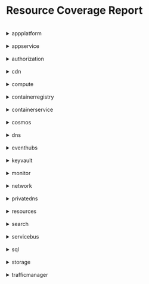 # Resource Coverage Report


<br/>
<details>
<summary> appplatform </summary>

* <span style="color:red"><b>Fluent Required!!!</b></span>
    * <b>OperationsClient,<br/>RuntimeVersionsClient</b>
* BindingsClient
    * createOrUpdateAsync(java.lang.String resourceGroupName, java.lang.String serviceName, java.lang.String appName, java.lang.String bindingName)
    * updateAsync(java.lang.String resourceGroupName, java.lang.String serviceName, java.lang.String appName, java.lang.String bindingName)

* CertificatesClient
    * createOrUpdateAsync(java.lang.String resourceGroupName, java.lang.String serviceName, java.lang.String certificateName)

* ConfigServersClient
    * updatePatchAsync(java.lang.String resourceGroupName, java.lang.String serviceName)
    * updatePutAsync(java.lang.String resourceGroupName, java.lang.String serviceName)

* CustomDomainsClient
    * createOrUpdateAsync(java.lang.String resourceGroupName, java.lang.String serviceName, java.lang.String appName, java.lang.String domainName)
    * updateAsync(java.lang.String resourceGroupName, java.lang.String serviceName, java.lang.String appName, java.lang.String domainName)

* DeploymentsClient
    * listForClusterAsync(java.lang.String resourceGroupName, java.lang.String serviceName)

* MonitoringSettingsClient
    * updatePatchAsync(java.lang.String resourceGroupName, java.lang.String serviceName)
    * updatePutAsync(java.lang.String resourceGroupName, java.lang.String serviceName)

</details>

<br/>
<details>
<summary> appservice </summary>

* <span style="color:red"><b>Fluent Required!!!</b></span>
    * <b>AppServiceEnvironmentsClient,<br/>CertificateRegistrationProvidersClient,<br/>DeletedWebAppsClient,<br/>DiagnosticsClient,<br/>DomainRegistrationProvidersClient,<br/>ProvidersClient,<br/>RecommendationsClient,<br/>ResourceHealthMetadatasClient,<br/>StaticSitesClient</b>
* AppServiceCertificateOrdersClient
    * resendRequestEmailsAsync(java.lang.String resourceGroupName, java.lang.String certificateOrderName)

* AppServicePlansClient
    * listUsagesAsync(java.lang.String resourceGroupName, java.lang.String name)
    * listWebAppsAsync(java.lang.String resourceGroupName, java.lang.String name)
    * restartWebAppsAsync(java.lang.String resourceGroupName, java.lang.String name)

* DomainsClient
    * checkAvailabilityAsync()

* ResourceProvidersClient
    * checkNameAvailabilityAsync(java.lang.String name, com.azure.resourcemanager.appservice.models.CheckNameResourceTypes type)
    * listAsync()
    * listGeoRegionsAsync()
    * listSiteIdentifiersAssignedToHostnameAsync()

* WebAppsClient
    * analyzeCustomHostnameAsync(java.lang.String resourceGroupName, java.lang.String name)
    * analyzeCustomHostnameSlotAsync(java.lang.String resourceGroupName, java.lang.String name, java.lang.String slot)
    * listPerfMonCountersAsync(java.lang.String resourceGroupName, java.lang.String name)
    * listPerfMonCountersSlotAsync(java.lang.String resourceGroupName, java.lang.String name, java.lang.String slot)
    * listUsagesAsync(java.lang.String resourceGroupName, java.lang.String name)
    * listUsagesSlotAsync(java.lang.String resourceGroupName, java.lang.String name, java.lang.String slot)
    * startNetworkTraceAsync(java.lang.String resourceGroupName, java.lang.String name)
    * startNetworkTraceSlotAsync(java.lang.String resourceGroupName, java.lang.String name, java.lang.String slot)
    * startWebSiteNetworkTraceAsync(java.lang.String resourceGroupName, java.lang.String name)
    * startWebSiteNetworkTraceOperationAsync(java.lang.String resourceGroupName, java.lang.String name)
    * startWebSiteNetworkTraceOperationSlotAsync(java.lang.String resourceGroupName, java.lang.String name, java.lang.String slot)
    * startWebSiteNetworkTraceSlotAsync(java.lang.String resourceGroupName, java.lang.String name, java.lang.String slot)

</details>

<br/>
<details>
<summary> authorization </summary>

* <span style="color:red"><b>Fluent Required!!!</b></span>
    * <b>ClassicAdministratorsClient,<br/>ContactsClient,<br/>ContactsOrgContactsClient,<br/>ContractsClient,<br/>ContractsContractsClient,<br/>DevicesClient,<br/>DevicesDevicesClient,<br/>DirectoriesClient,<br/>DirectoryAdministrativeUnitsClient,<br/>DirectoryDirectoriesClient,<br/>DirectoryRoleTemplatesClient,<br/>DirectoryRoleTemplatesDirectoryRoleTemplatesClient,<br/>DirectoryRolesClient,<br/>DirectoryRolesDirectoryRolesClient,<br/>DomainsClient,<br/>GlobalAdministratorsClient,<br/>GroupLifecyclePoliciesClient,<br/>GroupLifecyclePoliciesGroupLifecyclePoliciesClient,<br/>OrganizationOrganizationsClient,<br/>OrganizationsClient,<br/>PermissionsClient,<br/>ProviderOperationsMetadatasClient,<br/>SubscribedSkusSubscribedSkusClient,<br/>UsersClient,<br/>UsersOutlooksClient,<br/>UsersSettingsClient,<br/>UsersTodoListsClient,<br/>UsersTodoListsTasksClient,<br/>UsersTodosClient</b>
* ApplicationsClient
    * deleteExtensionPropertiesAsync(java.lang.String applicationId, java.lang.String extensionPropertyId)
    * deleteRefCreatedOnBehalfOfAsync(java.lang.String applicationId)
    * getCreatedOnBehalfOfAsync(java.lang.String applicationId)
    * getExtensionPropertiesAsync(java.lang.String applicationId, java.lang.String extensionPropertyId)
    * listExtensionPropertiesAsync(java.lang.String applicationId)
    * listHomeRealmDiscoveryPoliciesAsync(java.lang.String applicationId)
    * listOwnersAsync(java.lang.String applicationId)
    * listRefHomeRealmDiscoveryPoliciesAsync(java.lang.String applicationId)
    * listRefOwnersAsync(java.lang.String applicationId)
    * listRefTokenIssuancePoliciesAsync(java.lang.String applicationId)
    * listRefTokenLifetimePoliciesAsync(java.lang.String applicationId)
    * listTokenIssuancePoliciesAsync(java.lang.String applicationId)
    * listTokenLifetimePoliciesAsync(java.lang.String applicationId)

* DomainsDomainsClient
    * deleteDomainAsync(java.lang.String domainId)
    * getDomainAsync(java.lang.String domainId)

* GroupsClient
    * deleteAcceptedSendersAsync(java.lang.String groupId, java.lang.String directoryObjectId)
    * deleteAppRoleAssignmentsAsync(java.lang.String groupId, java.lang.String appRoleAssignmentId)
    * deleteExtensionsAsync(java.lang.String groupId, java.lang.String extensionId)
    * deletePermissionGrantsAsync(java.lang.String groupId, java.lang.String resourceSpecificPermissionGrantId)
    * deletePhotoAsync(java.lang.String groupId)
    * deletePhotosAsync(java.lang.String groupId, java.lang.String profilePhotoId)
    * deleteRefCreatedOnBehalfOfAsync(java.lang.String groupId)
    * deleteRejectedSendersAsync(java.lang.String groupId, java.lang.String directoryObjectId)
    * getAcceptedSendersAsync(java.lang.String groupId, java.lang.String directoryObjectId)
    * getAppRoleAssignmentsAsync(java.lang.String groupId, java.lang.String appRoleAssignmentId)
    * getCreatedOnBehalfOfAsync(java.lang.String groupId)
    * getExtensionsAsync(java.lang.String groupId, java.lang.String extensionId)
    * getPermissionGrantsAsync(java.lang.String groupId, java.lang.String resourceSpecificPermissionGrantId)
    * getPhotoAsync(java.lang.String groupId)
    * getPhotosAsync(java.lang.String groupId, java.lang.String profilePhotoId)
    * getRejectedSendersAsync(java.lang.String groupId, java.lang.String directoryObjectId)
    * listAcceptedSendersAsync(java.lang.String groupId)
    * listAppRoleAssignmentsAsync(java.lang.String groupId)
    * listExtensionsAsync(java.lang.String groupId)
    * listMemberOfAsync(java.lang.String groupId)
    * listMembersWithLicenseErrorsAsync(java.lang.String groupId)
    * listOwnersAsync(java.lang.String groupId)
    * listPermissionGrantsAsync(java.lang.String groupId)
    * listPhotosAsync(java.lang.String groupId)
    * listRefMemberOfAsync(java.lang.String groupId)
    * listRefMembersAsync(java.lang.String groupId)
    * listRefMembersWithLicenseErrorsAsync(java.lang.String groupId)
    * listRefOwnersAsync(java.lang.String groupId)
    * listRefTransitiveMemberOfAsync(java.lang.String groupId)
    * listRefTransitiveMembersAsync(java.lang.String groupId)
    * listRejectedSendersAsync(java.lang.String groupId)
    * listTransitiveMemberOfAsync(java.lang.String groupId)
    * listTransitiveMembersAsync(java.lang.String groupId)

* RoleAssignmentsClient
    * listForResourceAsync(java.lang.String resourceGroupName, java.lang.String resourceProviderNamespace, java.lang.String parentResourcePath, java.lang.String resourceType, java.lang.String resourceName)
    * listForScopeAsync(java.lang.String scope)

* RoleDefinitionsClient
    * listAsync(java.lang.String scope)

* ServicePrincipalsClient
    * deleteAppRoleAssignedToAsync(java.lang.String servicePrincipalId, java.lang.String appRoleAssignmentId)
    * deleteAppRoleAssignmentsAsync(java.lang.String servicePrincipalId, java.lang.String appRoleAssignmentId)
    * deleteDelegatedPermissionClassificationsAsync(java.lang.String servicePrincipalId, java.lang.String delegatedPermissionClassificationId)
    * deleteEndpointsAsync(java.lang.String servicePrincipalId, java.lang.String endpointId)
    * getAppRoleAssignedToAsync(java.lang.String servicePrincipalId, java.lang.String appRoleAssignmentId)
    * getAppRoleAssignmentsAsync(java.lang.String servicePrincipalId, java.lang.String appRoleAssignmentId)
    * getDelegatedPermissionClassificationsAsync(java.lang.String servicePrincipalId, java.lang.String delegatedPermissionClassificationId)
    * getEndpointsAsync(java.lang.String servicePrincipalId, java.lang.String endpointId)
    * listAppRoleAssignedToAsync(java.lang.String servicePrincipalId)
    * listAppRoleAssignmentsAsync(java.lang.String servicePrincipalId)
    * listClaimsMappingPoliciesAsync(java.lang.String servicePrincipalId)
    * listCreatedObjectsAsync(java.lang.String servicePrincipalId)
    * listDelegatedPermissionClassificationsAsync(java.lang.String servicePrincipalId)
    * listEndpointsAsync(java.lang.String servicePrincipalId)
    * listHomeRealmDiscoveryPoliciesAsync(java.lang.String servicePrincipalId)
    * listMemberOfAsync(java.lang.String servicePrincipalId)
    * listOauth2PermissionGrantsAsync(java.lang.String servicePrincipalId)
    * listOwnedObjectsAsync(java.lang.String servicePrincipalId)
    * listOwnersAsync(java.lang.String servicePrincipalId)
    * listRefClaimsMappingPoliciesAsync(java.lang.String servicePrincipalId)
    * listRefCreatedObjectsAsync(java.lang.String servicePrincipalId)
    * listRefHomeRealmDiscoveryPoliciesAsync(java.lang.String servicePrincipalId)
    * listRefMemberOfAsync(java.lang.String servicePrincipalId)
    * listRefOauth2PermissionGrantsAsync(java.lang.String servicePrincipalId)
    * listRefOwnedObjectsAsync(java.lang.String servicePrincipalId)
    * listRefOwnersAsync(java.lang.String servicePrincipalId)
    * listRefTokenIssuancePoliciesAsync(java.lang.String servicePrincipalId)
    * listRefTokenLifetimePoliciesAsync(java.lang.String servicePrincipalId)
    * listRefTransitiveMemberOfAsync(java.lang.String servicePrincipalId)
    * listTokenIssuancePoliciesAsync(java.lang.String servicePrincipalId)
    * listTokenLifetimePoliciesAsync(java.lang.String servicePrincipalId)
    * listTransitiveMemberOfAsync(java.lang.String servicePrincipalId)

</details>

<br/>
<details>
<summary> cdn </summary>

* <span style="color:red"><b>Fluent Required!!!</b></span>
    * <b>ManagedRuleSetsClient,<br/>OriginGroupsClient,<br/>PoliciesClient</b>
* CustomDomainsClient
    * createAsync(java.lang.String resourceGroupName, java.lang.String profileName, java.lang.String endpointName, java.lang.String customDomainName)
    * enableCustomHttpsAsync(java.lang.String resourceGroupName, java.lang.String profileName, java.lang.String endpointName, java.lang.String customDomainName)

* ProfilesClient
    * updateAsync(java.lang.String resourceGroupName, java.lang.String profileName)

</details>

<br/>
<details>
<summary> compute </summary>

* <span style="color:red"><b>Fluent Required!!!</b></span>
    * <b>ContainerServicesClient,<br/>DedicatedHostGroupsClient,<br/>DedicatedHostsClient,<br/>DiskAccessesClient,<br/>DiskEncryptionSetsClient,<br/>GalleryApplicationVersionsClient,<br/>GalleryApplicationsClient,<br/>LogAnalyticsClient,<br/>OperationsClient,<br/>SshPublicKeysClient,<br/>VirtualMachineRunCommandsClient,<br/>VirtualMachineScaleSetExtensionsClient,<br/>VirtualMachineScaleSetRollingUpgradesClient,<br/>VirtualMachineScaleSetVMExtensionsClient,<br/>VirtualMachineScaleSetVMRunCommandsClient</b>
* ProximityPlacementGroupsClient
    * updateAsync(java.lang.String resourceGroupName, java.lang.String proximityPlacementGroupName)

* VirtualMachineExtensionImagesClient
    * listVersionsAsync(java.lang.String location, java.lang.String publisherName, java.lang.String type)

* VirtualMachineExtensionsClient
    * listAsync(java.lang.String resourceGroupName, java.lang.String vmName)

* VirtualMachineImagesClient
    * listAsync(java.lang.String location, java.lang.String publisherName, java.lang.String offer, java.lang.String skus)

* VirtualMachineScaleSetVMsClient
    * powerOffAsync(java.lang.String resourceGroupName, java.lang.String vmScaleSetName, java.lang.String instanceId)
    * reimageAsync(java.lang.String resourceGroupName, java.lang.String vmScaleSetName, java.lang.String instanceId)
    * retrieveBootDiagnosticsDataAsync(java.lang.String resourceGroupName, java.lang.String vmScaleSetName, java.lang.String instanceId)

* VirtualMachineScaleSetsClient
    * convertToSinglePlacementGroupAsync(java.lang.String resourceGroupName, java.lang.String vmScaleSetName)
    * deallocateAsync(java.lang.String resourceGroupName, java.lang.String vmScaleSetName)
    * performMaintenanceAsync(java.lang.String resourceGroupName, java.lang.String vmScaleSetName)
    * powerOffAsync(java.lang.String resourceGroupName, java.lang.String vmScaleSetName)
    * redeployAsync(java.lang.String resourceGroupName, java.lang.String vmScaleSetName)
    * reimageAllAsync(java.lang.String resourceGroupName, java.lang.String vmScaleSetName)
    * reimageAsync(java.lang.String resourceGroupName, java.lang.String vmScaleSetName)
    * restartAsync(java.lang.String resourceGroupName, java.lang.String vmScaleSetName)
    * startAsync(java.lang.String resourceGroupName, java.lang.String vmScaleSetName)

* VirtualMachinesClient
    * powerOffAsync(java.lang.String resourceGroupName, java.lang.String vmName)
    * reimageAsync(java.lang.String resourceGroupName, java.lang.String vmName)
    * retrieveBootDiagnosticsDataAsync(java.lang.String resourceGroupName, java.lang.String vmName)

</details>

<br/>
<details>
<summary> containerregistry </summary>

* <span style="color:red"><b>Fluent Required!!!</b></span>
    * <b>OperationsClient,<br/>ReplicationsClient</b>
* RunsClient
    * updateAsync(java.lang.String resourceGroupName, java.lang.String registryName, java.lang.String runId)

</details>

<br/>
<details>
<summary> containerservice </summary>

* <span style="color:red"><b>Fluent Required!!!</b></span>
    * <b>OpenShiftManagedClustersClient,<br/>OperationsClient,<br/>PrivateEndpointConnectionsClient,<br/>PrivateLinkResourcesClient,<br/>ResolvePrivateLinkServiceIdsClient</b>
* ManagedClustersClient
    * updateTagsAsync(java.lang.String resourceGroupName, java.lang.String resourceName)

</details>

<br/>
<details>
<summary> cosmos </summary>

* <span style="color:red"><b>Fluent Required!!!</b></span>
    * <b>CassandraResourcesClient,<br/>CollectionPartitionRegionsClient,<br/>CollectionPartitionsClient,<br/>CollectionRegionsClient,<br/>CollectionsClient,<br/>DatabaseAccountRegionsClient,<br/>DatabasesClient,<br/>GremlinResourcesClient,<br/>MongoDBResourcesClient,<br/>NotebookWorkspacesClient,<br/>OperationsClient,<br/>PartitionKeyRangeIdRegionsClient,<br/>PartitionKeyRangeIdsClient,<br/>PercentileSourceTargetsClient,<br/>PercentileTargetsClient,<br/>PercentilesClient,<br/>TableResourcesClient</b>
* DatabaseAccountsClient
    * listUsagesAsync(java.lang.String resourceGroupName, java.lang.String accountName)

</details>

<br/>
<details>
<summary> dns </summary>

* RecordSetsClient
    * createOrUpdateAsync(java.lang.String resourceGroupName, java.lang.String zoneName, java.lang.String relativeRecordSetName, com.azure.resourcemanager.dns.models.RecordType recordType, com.azure.resourcemanager.dns.fluent.models.RecordSetInner parameters)
    * deleteAsync(java.lang.String resourceGroupName, java.lang.String zoneName, java.lang.String relativeRecordSetName, com.azure.resourcemanager.dns.models.RecordType recordType)
    * listAllByDnsZoneAsync(java.lang.String resourceGroupName, java.lang.String zoneName)
    * listByDnsZoneAsync(java.lang.String resourceGroupName, java.lang.String zoneName)
    * updateAsync(java.lang.String resourceGroupName, java.lang.String zoneName, java.lang.String relativeRecordSetName, com.azure.resourcemanager.dns.models.RecordType recordType, com.azure.resourcemanager.dns.fluent.models.RecordSetInner parameters)

* ZonesClient
    * createOrUpdateAsync(java.lang.String resourceGroupName, java.lang.String zoneName, com.azure.resourcemanager.dns.fluent.models.ZoneInner parameters)
    * updateAsync(java.lang.String resourceGroupName, java.lang.String zoneName)

</details>

<br/>
<details>
<summary> eventhubs </summary>

* <span style="color:red"><b>Fluent Required!!!</b></span>
    * <b>OperationsClient,<br/>RegionsClient</b>
* ConsumerGroupsClient
    * createOrUpdateAsync(java.lang.String resourceGroupName, java.lang.String namespaceName, java.lang.String eventHubName, java.lang.String consumerGroupName)

* EventHubsClient
    * createOrUpdateAuthorizationRuleAsync(java.lang.String resourceGroupName, java.lang.String namespaceName, java.lang.String eventHubName, java.lang.String authorizationRuleName)

* NamespacesClient
    * createOrUpdateAuthorizationRuleAsync(java.lang.String resourceGroupName, java.lang.String namespaceName, java.lang.String authorizationRuleName)

</details>

<br/>
<details>
<summary> keyvault </summary>

* <span style="color:red"><b>Fluent Required!!!</b></span>
    * <b>OperationsClient,<br/>PrivateEndpointConnectionsClient,<br/>PrivateLinkResourcesClient</b>
* VaultsClient
    * listAsync()
    * listByResourceGroupAsync(java.lang.String resourceGroupName)
    * listBySubscriptionAsync()

</details>

<br/>
<details>
<summary> monitor </summary>

* <span style="color:red"><b>Fluent Required!!!</b></span>
    * <b>AlertRuleIncidentsClient,<br/>AlertRulesClient,<br/>BaselinesClient,<br/>LogProfilesClient,<br/>MetricAlertsStatusClient,<br/>MetricBaselinesClient,<br/>MetricNamespacesClient,<br/>OperationsClient,<br/>ScheduledQueryRulesClient,<br/>VMInsightsClient</b>
* ActivityLogsClient
    * listAsync(java.lang.String filter)

* MetricsClient
    * listAsync(java.lang.String resourceUri)

* TenantActivityLogsClient
    * listAsync()

</details>

<br/>
<details>
<summary> network </summary>

* <span style="color:red"><b>Fluent Required!!!</b></span>
    * <b>ApplicationGatewayPrivateEndpointConnectionsClient,<br/>ApplicationGatewayPrivateLinkResourcesClient,<br/>AvailableDelegationsClient,<br/>AvailableEndpointServicesClient,<br/>AvailablePrivateEndpointTypesClient,<br/>AvailableResourceGroupDelegationsClient,<br/>AvailableServiceAliasesClient,<br/>AzureFirewallFqdnTagsClient,<br/>AzureFirewallsClient,<br/>BastionHostsClient,<br/>BgpServiceCommunitiesClient,<br/>CustomIpPrefixesClient,<br/>DdosCustomPoliciesClient,<br/>DefaultSecurityRulesClient,<br/>DscpConfigurationsClient,<br/>ExpressRouteCircuitAuthorizationsClient,<br/>ExpressRouteCircuitConnectionsClient,<br/>ExpressRouteConnectionsClient,<br/>ExpressRouteGatewaysClient,<br/>ExpressRouteLinksClient,<br/>ExpressRoutePortsClient,<br/>ExpressRoutePortsLocationsClient,<br/>ExpressRouteServiceProvidersClient,<br/>FirewallPoliciesClient,<br/>FirewallPolicyRuleCollectionGroupsClient,<br/>FlowLogsClient,<br/>HubRouteTablesClient,<br/>HubVirtualNetworkConnectionsClient,<br/>InboundNatRulesClient,<br/>InboundSecurityRuleOperationsClient,<br/>IpAllocationsClient,<br/>IpGroupsClient,<br/>LoadBalancerBackendAddressPoolsClient,<br/>LoadBalancerFrontendIpConfigurationsClient,<br/>LoadBalancerLoadBalancingRulesClient,<br/>LoadBalancerNetworkInterfacesClient,<br/>LoadBalancerOutboundRulesClient,<br/>LoadBalancerProbesClient,<br/>NatGatewaysClient,<br/>NetworkInterfaceIpConfigurationsClient,<br/>NetworkInterfaceLoadBalancersClient,<br/>NetworkInterfaceTapConfigurationsClient,<br/>NetworkVirtualAppliancesClient,<br/>OperationsClient,<br/>P2SVpnGatewaysClient,<br/>PeerExpressRouteCircuitConnectionsClient,<br/>PrivateDnsZoneGroupsClient,<br/>PrivateLinkServicesClient,<br/>ResourceNavigationLinksClient,<br/>RouteFilterRulesClient,<br/>RoutesClient,<br/>SecurityPartnerProvidersClient,<br/>SecurityRulesClient,<br/>ServiceAssociationLinksClient,<br/>ServiceEndpointPoliciesClient,<br/>ServiceEndpointPolicyDefinitionsClient,<br/>ServiceTagsClient,<br/>SubnetsClient,<br/>VirtualApplianceSitesClient,<br/>VirtualApplianceSkusClient,<br/>VirtualHubBgpConnectionsClient,<br/>VirtualHubIpConfigurationsClient,<br/>VirtualHubRouteTableV2SClient,<br/>VirtualHubsClient,<br/>VirtualNetworkTapsClient,<br/>VirtualRouterPeeringsClient,<br/>VirtualRoutersClient,<br/>VirtualWansClient,<br/>VpnConnectionsClient,<br/>VpnGatewaysClient,<br/>VpnLinkConnectionsClient,<br/>VpnServerConfigurationsAssociatedWithVirtualWansClient,<br/>VpnServerConfigurationsClient,<br/>VpnSiteLinkConnectionsClient,<br/>VpnSiteLinksClient,<br/>VpnSitesClient,<br/>VpnSitesConfigurationsClient,<br/>WebApplicationFirewallPoliciesClient,<br/>WebCategoriesClient</b>
* ApplicationGatewaysClient
    * backendHealthAsync(java.lang.String resourceGroupName, java.lang.String applicationGatewayName)
    * backendHealthOnDemandAsync(java.lang.String resourceGroupName, java.lang.String applicationGatewayName, com.azure.resourcemanager.network.models.ApplicationGatewayOnDemandProbe probeRequest)
    * updateTagsAsync(java.lang.String resourceGroupName, java.lang.String applicationGatewayName)

* ApplicationSecurityGroupsClient
    * updateTagsAsync(java.lang.String resourceGroupName, java.lang.String applicationSecurityGroupName)

* ConnectionMonitorsClient
    * updateTagsAsync(java.lang.String resourceGroupName, java.lang.String networkWatcherName, java.lang.String connectionMonitorName)

* DdosProtectionPlansClient
    * updateTagsAsync(java.lang.String resourceGroupName, java.lang.String ddosProtectionPlanName)

* ExpressRouteCircuitsClient
    * updateTagsAsync(java.lang.String resourceGroupName, java.lang.String circuitName)

* ExpressRouteCrossConnectionsClient
    * updateTagsAsync(java.lang.String resourceGroupName, java.lang.String crossConnectionName)

* LoadBalancersClient
    * updateTagsAsync(java.lang.String resourceGroupName, java.lang.String loadBalancerName)

* LocalNetworkGatewaysClient
    * updateTagsAsync(java.lang.String resourceGroupName, java.lang.String localNetworkGatewayName)

* NetworkInterfacesClient
    * getCloudServiceNetworkInterfaceAsync(java.lang.String resourceGroupName, java.lang.String cloudServiceName, java.lang.String roleInstanceName, java.lang.String networkInterfaceName)
    * getVirtualMachineScaleSetIpConfigurationAsync(java.lang.String resourceGroupName, java.lang.String virtualMachineScaleSetName, java.lang.String virtualmachineIndex, java.lang.String networkInterfaceName, java.lang.String ipConfigurationName)
    * listVirtualMachineScaleSetIpConfigurationsAsync(java.lang.String resourceGroupName, java.lang.String virtualMachineScaleSetName, java.lang.String virtualmachineIndex, java.lang.String networkInterfaceName)
    * updateTagsAsync(java.lang.String resourceGroupName, java.lang.String networkInterfaceName)

* NetworkManagementClient
    * deleteBastionShareableLinkAsync(java.lang.String resourceGroupName, java.lang.String bastionHostname)
    * disconnectActiveSessionsAsync(java.lang.String resourceGroupName, java.lang.String bastionHostname)
    * getBastionShareableLinkAsync(java.lang.String resourceGroupName, java.lang.String bastionHostname)
    * putBastionShareableLinkAsync(java.lang.String resourceGroupName, java.lang.String bastionHostname)

* NetworkProfilesClient
    * updateTagsAsync(java.lang.String resourceGroupName, java.lang.String networkProfileName)

* NetworkSecurityGroupsClient
    * updateTagsAsync(java.lang.String resourceGroupName, java.lang.String networkSecurityGroupName)

* NetworkWatchersClient
    * updateTagsAsync(java.lang.String resourceGroupName, java.lang.String networkWatcherName)

* PublicIpAddressesClient
    * getCloudServicePublicIpAddressAsync(java.lang.String resourceGroupName, java.lang.String cloudServiceName, java.lang.String roleInstanceName, java.lang.String networkInterfaceName, java.lang.String ipConfigurationName, java.lang.String publicIpAddressName)
    * getVirtualMachineScaleSetPublicIpAddressAsync(java.lang.String resourceGroupName, java.lang.String virtualMachineScaleSetName, java.lang.String virtualmachineIndex, java.lang.String networkInterfaceName, java.lang.String ipConfigurationName, java.lang.String publicIpAddressName)
    * updateTagsAsync(java.lang.String resourceGroupName, java.lang.String publicIpAddressName)

* PublicIpPrefixesClient
    * updateTagsAsync(java.lang.String resourceGroupName, java.lang.String publicIpPrefixName)

* RouteFiltersClient
    * updateTagsAsync(java.lang.String resourceGroupName, java.lang.String routeFilterName)

* RouteTablesClient
    * updateTagsAsync(java.lang.String resourceGroupName, java.lang.String routeTableName)

* VirtualNetworkGatewayConnectionsClient
    * startPacketCaptureAsync(java.lang.String resourceGroupName, java.lang.String virtualNetworkGatewayConnectionName)
    * stopPacketCaptureAsync(java.lang.String resourceGroupName, java.lang.String virtualNetworkGatewayConnectionName)
    * updateTagsAsync(java.lang.String resourceGroupName, java.lang.String virtualNetworkGatewayConnectionName)

* VirtualNetworkGatewaysClient
    * disconnectVirtualNetworkGatewayVpnConnectionsAsync(java.lang.String resourceGroupName, java.lang.String virtualNetworkGatewayName)
    * getBgpPeerStatusAsync(java.lang.String resourceGroupName, java.lang.String virtualNetworkGatewayName)
    * startPacketCaptureAsync(java.lang.String resourceGroupName, java.lang.String virtualNetworkGatewayName)
    * stopPacketCaptureAsync(java.lang.String resourceGroupName, java.lang.String virtualNetworkGatewayName)
    * updateTagsAsync(java.lang.String resourceGroupName, java.lang.String virtualNetworkGatewayName)

* VirtualNetworksClient
    * updateTagsAsync(java.lang.String resourceGroupName, java.lang.String virtualNetworkName)

</details>

<br/>
<details>
<summary> privatedns </summary>

* PrivateZonesClient
    * createOrUpdateAsync(java.lang.String resourceGroupName, java.lang.String privateZoneName, com.azure.resourcemanager.privatedns.fluent.models.PrivateZoneInner parameters)
    * updateAsync(java.lang.String resourceGroupName, java.lang.String privateZoneName, com.azure.resourcemanager.privatedns.fluent.models.PrivateZoneInner parameters)

* RecordSetsClient
    * createOrUpdateAsync(java.lang.String resourceGroupName, java.lang.String privateZoneName, com.azure.resourcemanager.privatedns.models.RecordType recordType, java.lang.String relativeRecordSetName, com.azure.resourcemanager.privatedns.fluent.models.RecordSetInner parameters)
    * deleteAsync(java.lang.String resourceGroupName, java.lang.String privateZoneName, com.azure.resourcemanager.privatedns.models.RecordType recordType, java.lang.String relativeRecordSetName)
    * listAsync(java.lang.String resourceGroupName, java.lang.String privateZoneName)
    * listByTypeAsync(java.lang.String resourceGroupName, java.lang.String privateZoneName, com.azure.resourcemanager.privatedns.models.RecordType recordType)
    * updateAsync(java.lang.String resourceGroupName, java.lang.String privateZoneName, com.azure.resourcemanager.privatedns.models.RecordType recordType, java.lang.String relativeRecordSetName, com.azure.resourcemanager.privatedns.fluent.models.RecordSetInner parameters)

* VirtualNetworkLinksClient
    * createOrUpdateAsync(java.lang.String resourceGroupName, java.lang.String privateZoneName, java.lang.String virtualNetworkLinkName, com.azure.resourcemanager.privatedns.fluent.models.VirtualNetworkLinkInner parameters)
    * updateAsync(java.lang.String resourceGroupName, java.lang.String privateZoneName, java.lang.String virtualNetworkLinkName, com.azure.resourcemanager.privatedns.fluent.models.VirtualNetworkLinkInner parameters)

</details>

<br/>
<details>
<summary> resources </summary>

* <span style="color:red"><b>Fluent Required!!!</b></span>
    * <b>AuthorizationOperationsClient,<br/>OperationsClient,<br/>PolicySetDefinitionsClient,<br/>ResourceNamesClient,<br/>TagOperationsClient</b>
* DeploymentOperationsClient
    * listAtScopeAsync(java.lang.String scope, java.lang.String deploymentName)
    * listAtSubscriptionScopeAsync(java.lang.String deploymentName)
    * listAtTenantScopeAsync(java.lang.String deploymentName)
    * listByResourceGroupAsync(java.lang.String resourceGroupName, java.lang.String deploymentName)

* DeploymentsClient
    * listAtManagementGroupScopeAsync(java.lang.String groupId)
    * listAtScopeAsync(java.lang.String scope)
    * listAtTenantScopeAsync()

* ManagementLocksClient
    * listAtResourceLevelAsync(java.lang.String resourceGroupName, java.lang.String resourceProviderNamespace, java.lang.String parentResourcePath, java.lang.String resourceType, java.lang.String resourceName)

* PolicyAssignmentsClient
    * listForResourceAsync(java.lang.String resourceGroupName, java.lang.String resourceProviderNamespace, java.lang.String parentResourcePath, java.lang.String resourceType, java.lang.String resourceName)

* ProvidersClient
    * getAtTenantScopeAsync(java.lang.String resourceProviderNamespace)
    * listAtTenantScopeAsync()

</details>

<br/>
<details>
<summary> search </summary>

* <span style="color:red"><b>Fluent Required!!!</b></span>
    * <b>OperationsClient,<br/>PrivateEndpointConnectionsClient,<br/>PrivateLinkResourcesClient,<br/>SharedPrivateLinkResourcesClient</b>
* ServicesClient
    * updateAsync(java.lang.String resourceGroupName, java.lang.String searchServiceName, com.azure.resourcemanager.search.models.SearchServiceUpdate serviceParam)

</details>

<br/>
<details>
<summary> servicebus </summary>

* <span style="color:red"><b>Fluent Required!!!</b></span>
    * <b>OperationsClient</b>
* NamespacesClient
    * regenerateKeysAsync(java.lang.String resourceGroupName, java.lang.String namespaceName, java.lang.String authorizationRuleName)

* QueuesClient
    * regenerateKeysAsync(java.lang.String resourceGroupName, java.lang.String namespaceName, java.lang.String queueName, java.lang.String authorizationRuleName)

* TopicsClient
    * regenerateKeysAsync(java.lang.String resourceGroupName, java.lang.String namespaceName, java.lang.String topicName, java.lang.String authorizationRuleName)

</details>

<br/>
<details>
<summary> sql </summary>

* <span style="color:red"><b>Fluent Required!!!</b></span>
    * <b>BackupLongTermRetentionPoliciesClient,<br/>BackupShortTermRetentionPoliciesClient,<br/>DataMaskingPoliciesClient,<br/>DataMaskingRulesClient,<br/>DatabaseBlobAuditingPoliciesClient,<br/>DatabaseOperationsClient,<br/>DatabaseVulnerabilityAssessmentRuleBaselinesClient,<br/>DatabaseVulnerabilityAssessmentScansClient,<br/>DatabaseVulnerabilityAssessmentsClient,<br/>ElasticPoolOperationsClient,<br/>ExtendedDatabaseBlobAuditingPoliciesClient,<br/>ExtendedServerBlobAuditingPoliciesClient,<br/>GeoBackupPoliciesClient,<br/>InstanceFailoverGroupsClient,<br/>InstancePoolsClient,<br/>JobAgentsClient,<br/>JobCredentialsClient,<br/>JobExecutionsClient,<br/>JobStepExecutionsClient,<br/>JobStepsClient,<br/>JobTargetExecutionsClient,<br/>JobTargetGroupsClient,<br/>JobVersionsClient,<br/>JobsClient,<br/>LongTermRetentionBackupsClient,<br/>LongTermRetentionManagedInstanceBackupsClient,<br/>ManagedBackupShortTermRetentionPoliciesClient,<br/>ManagedDatabaseRestoreDetailsClient,<br/>ManagedDatabaseSecurityAlertPoliciesClient,<br/>ManagedDatabaseSensitivityLabelsClient,<br/>ManagedDatabaseVulnerabilityAssessmentRuleBaselinesClient,<br/>ManagedDatabaseVulnerabilityAssessmentScansClient,<br/>ManagedDatabaseVulnerabilityAssessmentsClient,<br/>ManagedDatabasesClient,<br/>ManagedInstanceAdministratorsClient,<br/>ManagedInstanceEncryptionProtectorsClient,<br/>ManagedInstanceKeysClient,<br/>ManagedInstanceLongTermRetentionPoliciesClient,<br/>ManagedInstanceOperationsClient,<br/>ManagedInstanceTdeCertificatesClient,<br/>ManagedInstanceVulnerabilityAssessmentsClient,<br/>ManagedInstancesClient,<br/>ManagedRestorableDroppedDatabaseBackupShortTermRetentionPoliciesClient,<br/>ManagedServerSecurityAlertPoliciesClient,<br/>OperationsClient,<br/>PrivateEndpointConnectionsClient,<br/>PrivateLinkResourcesClient,<br/>RecoverableDatabasesClient,<br/>RecoverableManagedDatabasesClient,<br/>RestorableDroppedManagedDatabasesClient,<br/>SensitivityLabelsClient,<br/>ServerBlobAuditingPoliciesClient,<br/>ServerCommunicationLinksClient,<br/>ServerConnectionPoliciesClient,<br/>ServerVulnerabilityAssessmentsClient,<br/>SyncAgentsClient,<br/>TdeCertificatesClient,<br/>UsagesClient,<br/>VirtualClustersClient,<br/>WorkloadClassifiersClient,<br/>WorkloadGroupsClient</b>
* DatabasesClient
    * failoverAsync(java.lang.String resourceGroupName, java.lang.String serverName, java.lang.String databaseName)

* ReplicationLinksClient
    * unlinkAsync(java.lang.String resourceGroupName, java.lang.String serverName, java.lang.String databaseName, java.lang.String linkId)

* ServerDnsAliasesClient
    * acquireAsync(java.lang.String resourceGroupName, java.lang.String serverName, java.lang.String dnsAliasName)

* TransparentDataEncryptionsClient
    * createOrUpdateAsync(java.lang.String resourceGroupName, java.lang.String serverName, java.lang.String databaseName, com.azure.resourcemanager.sql.models.TransparentDataEncryptionName transparentDataEncryptionName)

</details>

<br/>
<details>
<summary> storage </summary>

* <span style="color:red"><b>Fluent Required!!!</b></span>
    * <b>EncryptionScopesClient,<br/>FileServicesClient,<br/>FileSharesClient,<br/>ObjectReplicationPoliciesOperationsClient,<br/>OperationsClient,<br/>PrivateEndpointConnectionsClient,<br/>PrivateLinkResourcesClient,<br/>QueueServicesClient,<br/>QueuesClient,<br/>TableServicesClient,<br/>TablesClient</b>
* BlobContainersClient
    * createOrUpdateImmutabilityPolicyAsync(java.lang.String resourceGroupName, java.lang.String accountName, java.lang.String containerName)
    * extendImmutabilityPolicyAsync(java.lang.String resourceGroupName, java.lang.String accountName, java.lang.String containerName, java.lang.String ifMatch)
    * getImmutabilityPolicyAsync(java.lang.String resourceGroupName, java.lang.String accountName, java.lang.String containerName)
    * leaseAsync(java.lang.String resourceGroupName, java.lang.String accountName, java.lang.String containerName)

* ManagementPoliciesClient
    * createOrUpdateAsync(java.lang.String resourceGroupName, java.lang.String accountName, com.azure.resourcemanager.storage.models.ManagementPolicyName managementPolicyName)

</details>

<br/>
<details>
<summary> trafficmanager </summary>

* <span style="color:red"><b>Fluent Required!!!</b></span>
    * <b>HeatMapsClient,<br/>TrafficManagerUserMetricsKeysClient</b>
</details>
